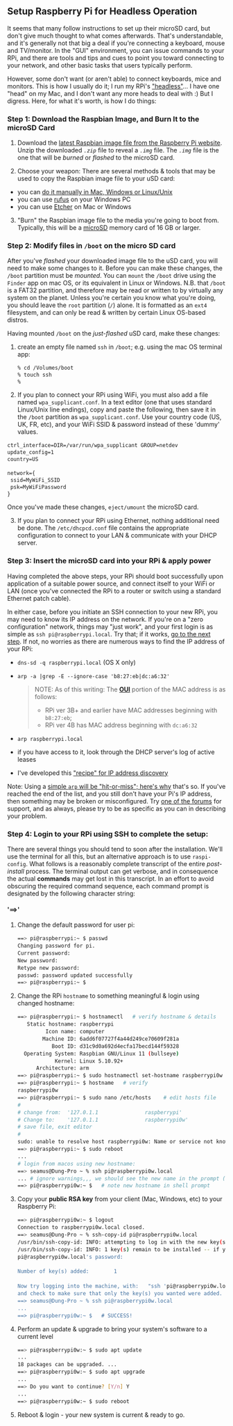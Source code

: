 ## Setup Raspberry Pi for Headless Operation

It seems that many follow instructions to set up their microSD card, but don't give much thought to what comes afterwards. That's understandable, and it's generally not that big a deal if you're connecting a keyboard, mouse and TV/monitor. In the "GUI" environment, you can issue commands to your RPi, and there are tools and tips and cues to point you toward connecting to your network, and other basic tasks that users typically perform. 

However, some don't want (or aren't able) to connect keyboards, mice and monitors. This is how I usually do it; I run my RPi's ["headless"](https://en.wikipedia.org/wiki/Headless_computer)... I have one "head" on my Mac, and I don't want any more heads to deal with :)  But I digress. Here, for what it's worth, is how I do things: 

### Step 1: Download the Raspbian Image, and Burn It to the microSD Card

1. Download the [latest Raspbian image file from the Raspberry Pi website](https://www.raspberrypi.com/software/operating-systems/). Unzip the downloaded *`.zip`* file to reveal a *`.img`* file. The  *`.img`* file is the one that will be *burned* or *flashed* to the microSD card.

2. Choose your weapon: There are several methods & tools that may be used to copy the Raspbian image file to your uSD card:
  * you can [do it manually in Mac, Windows or Linux/Unix](https://www.wikihow.com/Make-a-USB-Bootable)
  * you can use [rufus](https://rufus.akeo.ie/) on your Windows PC 
  * you can use [Etcher](https://etcher.io/) on Mac or Windows

3. "Burn" the Raspbian image file to the media you're going to boot from. Typically, this will be a  [microSD](https://simple.wikipedia.org/wiki/MicroSD) memory card of 16 GB or larger.

### Step 2: Modify files in `/boot` on the micro SD card

After you've *flashed* your downloaded image file to the uSD card, you will need to make some changes to it. Before you can make these changes, the `/boot` partition must be *mounted*. You can `mount` the `/boot` drive using the `Finder` app on mac OS, or its equivalent in Linux or Windows. N.B. that `/boot` is a FAT32 partition, and therefore may be read or written to by virtually any system on the planet. Unless you're certain you know what you're doing, you should leave the `root` partition (`/`) alone. It is formatted as an `ext4` filesystem, and can only be read & written by certain Linux OS-based distros. 

Having mounted `/boot` on the *just-flashed* uSD card, make these changes:  

1. create an empty file named `ssh` in `/boot`; e.g. using the mac OS terminal app: 

     ```
     % cd /Volumes/boot
     % touch ssh
     %
     ```

2. If you plan to connect your RPi using WiFi, you must also add a file named `wpa_supplicant.conf`. In a text editor (one that uses standard Linux/Unix line endings), copy and paste the following, then save it in the `/boot` partition as `wpa_supplicant.conf`. Use your country code (US, UK, FR, etc), and your WiFi SSID & password instead of these 'dummy' values.

```
ctrl_interface=DIR=/var/run/wpa_supplicant GROUP=netdev
update_config=1
country=US

network={
 ssid=MyWiFi_SSID
 psk=MyWiFiPassword
}
```

Once you've made these changes, `eject/umount` the microSD card. 

3. If you plan to connect your RPi using Ethernet, nothing additional need be done. The `/etc/dhcpcd.conf` file contains the appropriate configuration to connect to your LAN & communicate with your DHCP server.

### Step 3: Insert the microSD card into your RPi & apply power

Having completed the above steps, your RPi should boot successfully upon application of a suitable power source, and connect itself to your WiFi or LAN (once you've connected the RPi to a router or switch using a standard Ethernet patch cable). 

In either case, before you initiate an SSH connection to your new RPi, you may need to know its IP address on the network. If you're on a "zero configuration" network, things may "just work", and your first login is as simple as `ssh pi@raspberrypi.local`. Try that; if it works, [go to the next step](https://github.com/seamusdemora/PiFormulae/blob/master/ReadMeFirst.md#login-to-your-RPi-using-SSH). If not, no worries as there are numerous ways to find the IP address of your RPi: 

  * `dns-sd -q raspberrypi.local` (OS X only)

  * `arp -a |grep -E --ignore-case 'b8:27:eb|dc:a6:32'` 

    >  NOTE: As of this writing: The [**OUI**](https://en.wikipedia.org/wiki/Organizationally_unique_identifier) portion of the MAC address is as follows: 
    >
    > * RPi ver 3B+ and earlier have MAC addresses beginning with `b8:27:eb`; 
    > * RPi ver 4B has MAC address beginning with `dc:a6:32`

  * `arp raspberrypi.local`

  * if you have access to it, look through the DHCP server's log of active leases 

  * I've developed this ["recipe" for IP address discovery](https://github.com/seamusdemora/PiFormulae/blob/master/FindMyPi.md) 

Note: Using a [simple `arp` will be "hit-or-miss"; here's why](https://github.com/seamusdemora/PiFormulae/blob/master/ThinkingAboutARP.md) that's so. If you've reached the end of the list, and you still don't have your Pi's IP address, then something may be broken or misconfigured. Try [one of the forums](https://raspberrypi.stackexchange.com/) for support, and as always, please try to be as specific as you can in describing your problem.  

### Step 4: Login to your RPi using SSH to complete the setup:

There are several things you should tend to soon after the installation. We'll use the terminal for all this, but an alternative approach is to use `raspi-config`. What follows is a reasonably complete transcript of the entire *post-install* process. The terminal output can get verbose, and in consequence the actual **commands** may get lost in this transcript. In an effort to avoid obscuring the required command sequence, each command prompt is designated by the following character string:  

#### **'==>'**

1. Change the default password for user pi: 

   ```bash
   ==> pi@raspberrypi:~ $ passwd
   Changing password for pi.
   Current password:
   New password:
   Retype new password:
   passwd: password updated successfully
   ==> pi@raspberrypi:~ $
   ```

2. Change the RPi `hostname` to something meaningful & login using changed hostname: 

   ```bash
   ==> pi@raspberrypi:~ $ hostnamectl   # verify hostname & details
      Static hostname: raspberrypi
            Icon name: computer
           Machine ID: 6add6f07727f4a44d249ce70609f281a
              Boot ID: d31c9d0a692d4ecfa17becd144f59328
     Operating System: Raspbian GNU/Linux 11 (bullseye)
               Kernel: Linux 5.10.92+
         Architecture: arm
   ==> pi@raspberrypi:~ $ sudo hostnamectl set-hostname raspberrypi0w  # change hostname 
   ==> pi@raspberrypi:~ $ hostname   # verify
   raspberrypi0w 
   ==> pi@raspberrypi:~ $ sudo nano /etc/hosts    # edit hosts file
   #
   # change from:  '127.0.1.1               raspberrypi'
   # Change to:    '127.0.1.1               raspberrypi0w'
   # save file, exit editor
   #
   sudo: unable to resolve host raspberrypi0w: Name or service not known  # not to worry!
   ==> pi@raspberrypi:~ $ sudo reboot 
   ...                    
   # login from macos using new hostname:
   ==> seamus@Dung-Pro ~ % ssh pi@raspberrypi0w.local 
   ... # ignore warnings,,, we should see the new name in the prompt (and we do!)
   ==> pi@raspberrypi0w:~ $   # note new hostname in shell prompt
   ```

3. Copy your **public RSA key** from your client (Mac, Windows, etc) to your Raspberry Pi: 

   ```bash
   ==> pi@raspberrypi0w:~ $ logout
   Connection to raspberrypi0w.local closed.
   ==> seamus@Dung-Pro ~ % ssh-copy-id pi@raspberrypi0w.local
   /usr/bin/ssh-copy-id: INFO: attempting to log in with the new key(s), to filter out any that are already installed
   /usr/bin/ssh-copy-id: INFO: 1 key(s) remain to be installed -- if you are prompted now it is to install the new keys
   pi@raspberrypi0w.local's password:
   
   Number of key(s) added:        1
   
   Now try logging into the machine, with:   "ssh 'pi@raspberrypi0w.local'"
   and check to make sure that only the key(s) you wanted were added.
   ==> seamus@Dung-Pro ~ % ssh pi@raspberrypi0w.local 
   ...
   ==> pi@raspberrypi0w:~ $   # SUCCESS! 
   ```

4. Perform an update & upgrade to bring your system's software to a current level 

   ```bash
   ==> pi@raspberrypi0w:~ $ sudo apt update
   ...
   18 packages can be upgraded. ...
   ==> pi@raspberrypi0w:~ $ sudo apt upgrade 
   ...
   ==> Do you want to continue? [Y/n] Y 
   ...
   ==> pi@raspberrypi0w:~ $ sudo reboot
   ```

5. Reboot & login - your new system is current & ready to go.







<!---



DEPRECATED FOR NOW; MAY BE RESURRECTED LATER?

1. Open a terminal on your PC, and initiate a connection to your RPi using SSH: 

`ssh pi@raspberrypi.local` or, use the RPi's IP address: `ssh pi@192.168.1.77` (for example) if that's handy

2. Enter the default password at the prompt: `raspberry` 

3. Start raspi-config:  `sudo raspi-config`  and you'll see something like this: 

![raspi-config screenshot](pix/raspi-config.png "raspi-config") 


    NOTE: Before beginning, you may wish to try updating raspi-config by selecting the Update option (8). If you do so, this will temporarily close the raspi-config window, check for an update, and then automatically return you to raspi-config. 


4. The "arrow keys" will move you through the menu items, the "Tab" key will move you between screens. Go to `Interfacing Options`You'll want to make the following "stops": 

    a. Change the default password 
    
    b. Set up WiFi networking if you want; you'll need to know the WiFi `SSID` and `password`
    
    c. Go to `Boot Options` -> `Desktop CLI -> `Console`; tab to `OK`, then `Return`
    
    d. Go to `Localisation Options`, and select the appropriate values from the lists provided
    
    e. Go to `Interfacing Options` -> `SSH`, and select `YES`, There are a lot of options on this page; you can set them now, or return to them later. 
    
    f. Go to `Advanced Options` -> `Expand Filesystem. You may wish to expand the file system to use all available storage on the microSD card. This is probably a good idea for most users. Note the other choices here, and you may return later to change them. 
    
    g. Tab to the `Finish` option at the bottom of the page and return to the command prompt. 
    
    
    
5. Don't forget to secure your RPi! You could and should do two things immediately: 
  
    1. Change the default password if you haven't already done so. 
    2. Copy your **public RSA key** from your Mac/Windows/Linux host to your Raspberry Pi: 
    ```bash
    $ ssh-copy-id pi@raspberrypi.local
    ```
    
    This assumes that you have generated an **RSA key pair** on your Mac/Windows/Linux host, 
    
    you have retained the default userid `pi`, and that your RPi hostname is `raspberrypi.local`.
    
    - If you don't know how to generate an RSA key pair, [Digital Ocean has a good tutorial](https://www.digitalocean.com/community/tutorials/how-to-set-up-ssh-keys-on-ubuntu-1604) 
    - To change the hostname of your RPi, use either `raspi-config`, or edit `/etc/hostname`
    
    Congratulations, we're done here! 



—>
